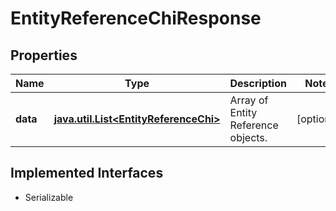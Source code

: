 

# EntityReferenceChiResponse


## Properties

Name | Type | Description | Notes
------------ | ------------- | ------------- | -------------
**data** | [**java.util.List&lt;EntityReferenceChi&gt;**](EntityReferenceChi.md) | Array of Entity Reference objects. |  [optional]


## Implemented Interfaces

* Serializable


